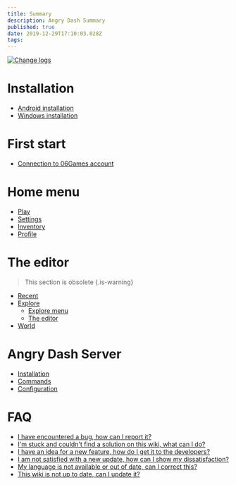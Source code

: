 ```yaml
---
title: Summary
description: Angry Dash Summary
published: true
date: 2019-12-29T17:10:03.028Z
tags: 
---
```


[![Change logs](https://img.shields.io/badge/change%20logs-%20-%20.svg?style=for-the-badge)](angry-dash/changlogs)
# Installation
* [Android installation](install/android)
* [Windows installation](install/windows)

# First start
* [Connection to 06Games account](first-start/06games-account)

# Home menu
* [Play](menu/home/play)
* [Settings](menu/home/settings)
* [Inventory](menu/home/inventory)
* [Profile](menu/home/profile)

# The editor
> This section is obsolete
{.is-warning}

* [Recent](menu/editor/recent)
* [Explore](menu/editor/explore)
	* [Explore menu](menu/editor/explore#le-menu-explorer)
	* [The editor](menu/editor/explore#lediteur)
* [World](menu/editor/published-level)

# Angry Dash Server
* [Installation](server/install)
* [Commands](server/commands)
* [Configuration](server/config)

# FAQ
* [I have encountered a bug, how can I report it?](faq#jai-rencontre-un-bug-comment-puis-je-le-signaler)
* [I'm stuck and couldn't find a solution on this wiki, what can I do?](faq#je-suis-bloque-et-je-nai-pas-pu-trouver-de-solution-sur-ce-wiki-que-puis-je-faire)
* [I have an idea for a new feature, how do I get it to the developers?](faq#jai-un-idee-de-nouvelle-fonctionnalite-comment-la-faire-parvenir-aux-developpeurs)
* [I am not satisfied with a new update, how can I show my dissatisfaction?](faq#je-ne-suis-pas-satisfait-dune-nouvelle-mise-a-jour-comment-montrer-mon-mecontentement)
* [My language is not available or out of date, can I correct this?](faq#ma-langue-nest-pas-disponible-ou-nest-plus-a-jour-puis-je-corriger-cela)
* [This wiki is not up to date, can I update it?](faq#ce-wiki-nest-pas-a-jour-puis-je-le-mettre-a-jour)